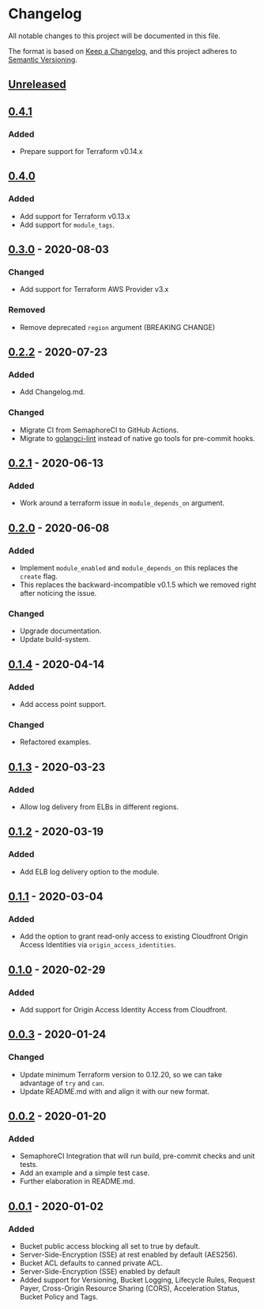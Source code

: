 # Changelog
All notable changes to this project will be documented in this file.

The format is based on [Keep a Changelog](https://keepachangelog.com/en/1.0.0/),
and this project adheres to [Semantic Versioning](https://semver.org/spec/v2.0.0.html).

## [Unreleased]

## [0.4.1]
### Added
- Prepare support for Terraform v0.14.x

## [0.4.0]
### Added
- Add support for Terraform v0.13.x
- Add support for `module_tags`.

## [0.3.0] - 2020-08-03
### Changed
- Add support for Terraform AWS Provider v3.x

### Removed
- Remove deprecated `region` argument (BREAKING CHANGE)

## [0.2.2] - 2020-07-23
### Added
- Add Changelog.md.
### Changed
- Migrate CI from SemaphoreCI to GitHub Actions.
- Migrate to [golangci-lint](https://github.com/golangci/golangci-lint) instead
  of native go tools for pre-commit hooks.

## [0.2.1] - 2020-06-13
### Added
- Work around a terraform issue in `module_depends_on` argument.

## [0.2.0] - 2020-06-08
### Added
- Implement `module_enabled` and `module_depends_on` this replaces the `create` flag.
- This replaces the backward-incompatible v0.1.5 which we removed right after
  noticing the issue.
### Changed
- Upgrade documentation.
- Update build-system.

## [0.1.4] - 2020-04-14
### Added
- Add access point support.
### Changed
- Refactored examples.

## [0.1.3] - 2020-03-23
### Added
- Allow log delivery from ELBs in different regions.

## [0.1.2] - 2020-03-19
### Added
- Add ELB log delivery option to the module.

## [0.1.1] - 2020-03-04
### Added
- Add the option to grant read-only access to existing Cloudfront Origin Access
  Identities via `origin_access_identities`.

## [0.1.0] - 2020-02-29
### Added
- Add support for Origin Access Identity Access from Cloudfront.

## [0.0.3] - 2020-01-24
### Changed
- Update minimum Terraform version to 0.12.20,
  so we can take advantage of `try` and `can`.
- Update README.md with and align it with our new format.

## [0.0.2] - 2020-01-20
### Added
- SemaphoreCI Integration that will run build, pre-commit checks and unit tests.
- Add an example and a simple test case.
- Further elaboration in README.md.

## [0.0.1] - 2020-01-02
### Added
- Bucket public access blocking all set to true by default.
- Server-Side-Encryption (SSE) at rest enabled by default (AES256).
- Bucket ACL defaults to canned private ACL.
- Server-Side-Encryption (SSE) enabled by default
- Added support for Versioning, Bucket Logging, Lifecycle Rules, Request Payer,
  Cross-Origin Resource Sharing (CORS), Acceleration Status, Bucket Policy and Tags.

<!-- markdown-link-check-disable -->
[Unreleased]: https://github.com/mineiros-io/terraform-aws-s3-bucket/compare/v0.4.1...HEAD
[0.4.1]: https://github.com/mineiros-io/terraform-aws-s3-bucket/compare/v0.4.0...v0.4.1
<!-- markdown-link-check-enable -->
[0.4.0]: https://github.com/mineiros-io/terraform-aws-s3-bucket/compare/v0.3.0...v0.4.0
[0.3.0]: https://github.com/mineiros-io/terraform-aws-s3-bucket/compare/v0.2.2...v0.3.0
[0.2.2]: https://github.com/mineiros-io/terraform-aws-s3-bucket/compare/v0.2.1...v0.2.2
[0.2.1]: https://github.com/mineiros-io/terraform-aws-s3-bucket/compare/v0.2.0...v0.2.1
[0.2.0]: https://github.com/mineiros-io/terraform-aws-s3-bucket/compare/v0.1.4...v0.2.0
[0.1.4]: https://github.com/mineiros-io/terraform-aws-s3-bucket/compare/v0.1.3...v0.1.4
[0.1.3]: https://github.com/mineiros-io/terraform-aws-s3-bucket/compare/v0.1.2...v0.1.3
[0.1.2]: https://github.com/mineiros-io/terraform-aws-s3-bucket/compare/v0.1.1...v0.1.2
[0.1.1]: https://github.com/mineiros-io/terraform-aws-s3-bucket/compare/v0.1.0...v0.1.1
[0.1.0]: https://github.com/mineiros-io/terraform-aws-s3-bucket/compare/v0.0.3...v0.1.0
[0.0.3]: https://github.com/mineiros-io/terraform-aws-s3-bucket/compare/v0.0.2...v0.0.3
[0.0.2]: https://github.com/mineiros-io/terraform-aws-s3-bucket/compare/v0.0.1...v0.0.2
[0.0.1]: https://github.com/mineiros-io/terraform-aws-s3-bucket/releases/tag/v0.0.1
